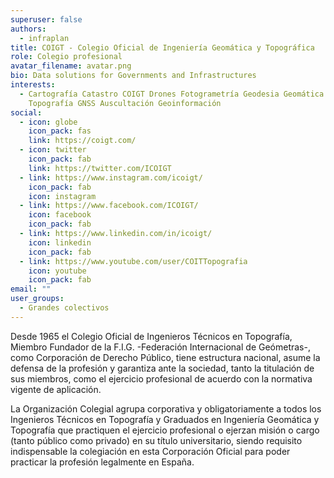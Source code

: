 ```yaml
---
superuser: false
authors:
  - infraplan
title: COIGT - Colegio Oficial de Ingeniería Geomática y Topográfica
role: Colegio profesional
avatar_filename: avatar.png
bio: Data solutions for Governments and Infrastructures
interests:
  - Cartografía Catastro COIGT Drones Fotogrametría Geodesia Geomática GIS
    Topografía GNSS Auscultación Geoinformación
social:
  - icon: globe
    icon_pack: fas
    link: https://coigt.com/
  - icon: twitter
    icon_pack: fab
    link: https://twitter.com/ICOIGT
  - link: https://www.instagram.com/icoigt/
    icon_pack: fab
    icon: instagram
  - link: https://www.facebook.com/ICOIGT/
    icon: facebook
    icon_pack: fab
  - link: https://www.linkedin.com/in/icoigt/
    icon: linkedin
    icon_pack: fab
  - link: https://www.youtube.com/user/COITTopografia
    icon: youtube
    icon_pack: fab
email: ""
user_groups:
  - Grandes colectivos
---
```

<!-- corta y pega de su web -->

Desde 1965 el Colegio Oficial de Ingenieros Técnicos en Topografía, Miembro Fundador de la F.I.G. -Federación Internacional de Geómetras-, como Corporación de Derecho Público, tiene estructura nacional, asume la defensa de la profesión y garantiza ante la sociedad, tanto la titulación de sus miembros, como el ejercicio profesional de acuerdo con la normativa vigente de aplicación.

La Organización Colegial agrupa corporativa y obligatoriamente a todos los Ingenieros Técnicos en Topografía y Graduados en Ingeniería Geomática y Topografía que practiquen el ejercicio profesional o ejerzan misión o cargo (tanto público como privado) en su título universitario, siendo requisito indispensable la colegiación en esta Corporación Oficial para poder practicar la profesión legalmente en España.